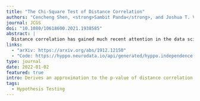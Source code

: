 ```yaml
---
title: "The Chi-Square Test of Distance Correlation"
authors: "Cencheng Shen, <strong>Sambit Panda</strong>, and Joshua T. Vogelstein"
journal: JCGS
doi: "10.1080/10618600.2021.1938585"
abstract: |
  Distance correlation has gained much recent attention in the data science community: the sample statistic is straightforward to compute and asymptotically equals zero if and only if independence, making it an ideal choice to discover any type of dependency structure given sufficient sample size. One major bottleneck is the testing process: because the null distribution of distance correlation depends on the underlying random variables and metric choice, it typically requires a permutation test to estimate the null and compute the p-value, which is very costly for large amount of data. To overcome the difficulty, in this article, we propose a chi-squared test for distance correlation. Method-wise, the chi-squared test is nonparametric, extremely fast, and applicable to bias-corrected distance correlation using any strong negative type metric or characteristic kernel. The test exhibits a similar testing power as the standard permutation test, and can be used for K-sample and partial testing. Theory-wise, we show that the underlying chi-squared distribution well approximates and dominates the limiting null distribution in upper tail, prove the chi-squared test can be valid and universally consistent for testing independence, and establish a testing power inequality with respect to the permutation test. Supplementary files for this article are available online.
links:
  - "arXiv: https://arxiv.org/abs/1912.12150"
  - "Code: https://hyppo.neurodata.io/api/generated/hyppo.independence.dcorr#hyppo.independence.Dcorr.test"
type: journal
date: 2022-01-02
featured: true
intro: Derives an approximation to the p-value of distance correlation that bypasses the permutation test with no significant loss of power.
tags:
  - Hypothesis Testing
---
```

